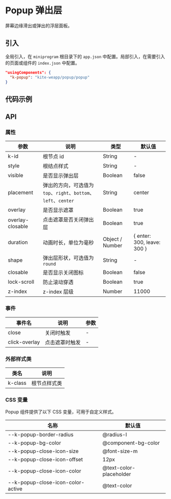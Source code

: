 # Popup 弹出层

屏幕边缘滑出或弹出的浮层面板。

## 引入

全局引入，在 `miniprogram` 根目录下的 `app.json` 中配置。局部引入，在需要引入的页面或组件的 `index.json` 中配置。

```json
"usingComponents": {
  "k-popup": "kite-weapp/popup/popup"
}
```

## 代码示例

## API

### 属性

| 参数             | 说明                                                            | 类型            | 默认值                       |
| ---------------- | --------------------------------------------------------------- | --------------- | ---------------------------- |
| k-id             | 根节点 id                                                       | String          | -                            |
| style            | 根结点样式                                                      | String          | -                            |
| visible          | 是否显示弹出层                                                  | Boolean         | false                        |
| placement        | 弹出的方向，可选值为 `top`、`right`、`bottom`、`left`、`center` | String          | center                       |
| overlay          | 是否显示遮罩                                                    | Boolean         | true                         |
| overlay-closable | 点击遮罩是否关闭弹出层                                          | Boolean         | true                         |
| duration         | 动画时长，单位为毫秒                                            | Object / Number | \{ enter: 300, leave: 300 \} |
| shape            | 弹出层形状，可选值为 `round`                                    | String          | -                            |
| closable         | 是否显示关闭图标                                                | Boolean         | false                        |
| lock-scroll      | 防止滚动穿透                                                    | Boolean         | true                         |
| z-index          | z-index 层级                                                    | Number          | 11000                        |

### 事件

| 事件名        | 说明           | 参数 |
| ------------- | -------------- | ---- |
| close         | 关闭时触发     | -    |
| click-overlay | 点击遮罩时触发 | -    |

### 外部样式类

| 类名    | 说明         |
| ------- | ------------ |
| k-class | 根节点样式类 |

### CSS 变量

Popup 组件提供了以下 CSS 变量，可用于自定义样式。

| 名称                              | 默认值                  |
| --------------------------------- | ----------------------- |
| --k-popup-border-radius           | @radius-l               |
| --k-popup-bg-color                | @component-bg-color     |
| --k-popup-close-icon-size         | @font-size-m            |
| --k-popup-close-icon-offset       | 12px                    |
| --k-popup-close-icon-color        | @text-color-placeholder |
| --k-popup-close-icon-color-active | @text-color             |
